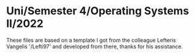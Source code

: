 # Uni/Semester 4/Operating Systems II/2022
These files are based on a template I got from the colleague Lefteris Vangelis '/Lefti97' and developed from there,
thanks for his assistance.
